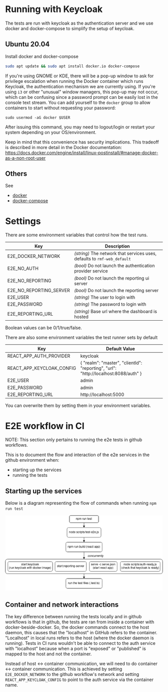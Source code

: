 # Running with Keycloak

The tests are run with keycloak as the authentication server and we use docker and docker-compose to simplify the setup of keycloak.

## Ubuntu 20.04

Install docker and docker-compose
```bash
sudo apt update && sudo apt install docker.io docker-compose
```

If you're using GNOME or KDE, there will be a pop-up window to ask for privilege escalation when running the Docker container which runs Keycloak, the authentication mechanism we are currently using.
If you're using `i3` or other "unusual" window managers, this pop-up may not occur, which can be confusing since a password prompt can be easily lost in the console text stream.
You can add yourself to the `docker` group to allow containers to start without requesting your password:
```
sudo usermod -aG docker $USER
```
After issuing this command, you may need to logout/login or restart your system depending on your OS/environment.

Keep in mind that this convenience has security implications. This tradeoff is described in more detail in the Docker documentation:
https://docs.docker.com/engine/install/linux-postinstall/#manage-docker-as-a-non-root-user

## Others

See

* [docker](https://docs.docker.com/engine/install/ubuntu/)
* [docker-compose](https://docs.docker.com/compose/install/)

# Settings

There are some environment variables that control how the test runs.

| Key | Description |
|---|---|
| E2E_DOCKER_NETWORK | _(string)_ The network that services uses, defaults to `rmf-web_default` |
| E2E_NO_AUTH | _(bool)_ Do not launch the authentication provider service |
| E2E_NO_REPORTING | _(bool)_ Do not launch the reporting ui server |
| E2E_NO_REPORTING_SERVER | _(bool)_ Do not launch the reporting server |
| E2E_USER | _(string)_ The user to login with |
| E2E_PASSWORD | _(string)_ The password to login with |
| E2E_REPORTING_URL | _(string)_ Base url where the dashboard is hosted |

Boolean values can be 0/1/true/false.

There are also some environment variables the test runner sets by default

| Key | Default Value |
|---|---|
| REACT_APP_AUTH_PROVIDER | keycloak |
| REACT_APP_KEYCLOAK_CONFIG | { "realm": "master", "clientId": "reporting", "url": "http://localhost:8088/auth" } |
| E2E_USER | admin |
| E2E_PASSWORD | admin |
| E2E_REPORTING_URL | http://localhost:5000 |

You can overwrite them by setting them in your environment variables.

# E2E workflow in CI

NOTE: This section only pertains to running the e2e tests in github workflows.

This is to document the flow and interaction of the e2e services in the github environment when:

- starting up the services
- running the tests

## Starting up the services

Below is a diagram representing the flow of commands when running `npm run test`

![Flow of commands diagram](docs/resources/reporting-e2e-process.png)

## Container and network interactions

The key difference between running the tests locally and in github workflows is that in github, the tests are ran from inside a container with docker-beside-docker. So, the docker commands connect to the host daemon, this causes that the "localhost" in GitHub refers to the container. "Localhost" in local runs refers to the host (where the docker daemon is running). Tests in CI runs wouldn't be able to connect to the auth service with "localhost" because when a port is "exposed" or "published" is mapped to the host and not the container.

Instead of host <-> container communication, we will need to do container <-> container communication. This is achieved by setting `E2E_DOCKER_NETWORK` to the github workflow's network and setting `REACT_APP_KEYCLOAK_CONFIG` to point to the auth service via the container name.